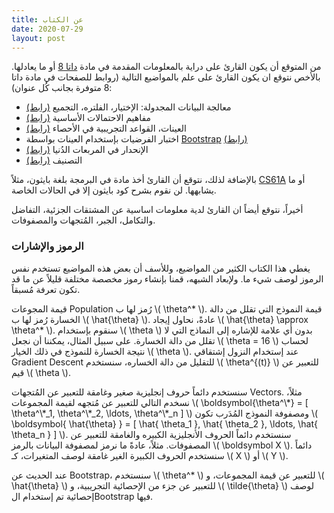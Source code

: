 ```yaml
---
title: عن الكتاب
date: 2020-07-29
layout: post
---
```


من المتوقع أن يكون القارئ على دراية بالمعلومات المقدمة في مادة [داتا 8][data8] أو ما يعادلها. بالأخص نتوقع ان يكون القارئ على علم بالمواضيع التالية (روابط للصفحات في مادة داتا 8 متوفرة بجانب كُل عنوان):

- معالجة البيانات المجدولة: الإختيار، الفلتره، التجميع [(رابط)][8.2]
- مفاهيم الاحتمالات الأساسية [(رابط)][9.5]
- العينات، القواعد التجريبية في الأحصاء [(رابط)][10.3]
- اختبار الفرضيات بإستخدام العينات بواسطة [Bootstrap][bootstrap] [(رابط)][13.4]
- الإنحدار في المربعات الدُنيا [(رابط)][16.2]
- التصنيف [(رابط)][17.1]

بالإضافة لذلك، نتوقع أن القارئ أخذ مادة في البرمجة بلغة بايثون، مثلاً [CS61A][61a] أو ما يشابهها. لن نقوم بشرح كود بايثون إلا في الحالات الخاصة.  

أخيراً، نتوقع أيضاً ان القارئ لدية معلومات اساسية عن المشتقات الجزئية، التفاضل والتكامل، الجبر، المُتجهات والمصفوفات.

### الرموز والإشارات

يغطي هذا الكتاب الكثير من المواضيع، وللأسف أن بعض هذه المواضيع تستخدم نفس الرموز لوصف شيء ما. ولإبعاد الشبهه، قمنا بإنشاء رموز مخصصة مختلفة قليلاً عن ما قد تكون تعرفة مُسبقاً.<br />

قيمة المجوعات Population رُمز لها ب \\( \theta^* \\). قيمة النموذج التي تقلل من دالة الخسارة رُمز لها ب \\( \hat{\theta} \\). عادةً، نحاول إيجاد \\( \hat{\theta} \approx \theta^* \\).
سنقوم بإستخدام \\( \theta \\) بدون أي علامة للإشاره إلى النماذج التي لا تقلل من دالة الخسارة. على سبيل المثال، يمكننا أن نجعل \\( \theta = 16 \\) لحساب نتيجة الخسارة للنموذج في ذلك الخيار \\( \theta \\).
عند إستخدام النزول إشتقاقي Gradient Descent للتقليل من دالة الخساره، سنستخدم \\( \theta^{(t)} \\) للتعبير عن قيم \\( \theta \\).


سنستخدم دائماً حروف إنجليزية صغير وغامقة للتعبير عن المُتجهات Vectors. مثلاً، نسخدم التالي للتعبير عن مُتجهه لقيمة المجموعات \\( \boldsymbol{\theta^\\*} = [ \theta^\\\*_1, \theta^\\\*_2, \ldots, \theta^\\\*_n ] \\) ومصفوفة النموذج المُدَرب تكون \\( \boldsymbol{ \hat{\theta} } = [ \hat{ \theta_1 }, \hat{ \theta_2 }, \ldots, \hat{ \theta_n } ] \\).
سنستخدم دائماً الحروف الأنجليزية الكبيره والغامقة للتعبير عن المصفوفات. مثلاً، عادةً ما نرمز لمصفوفة البيانات بالرمز \\( \boldsymbol X \\).
دائماً سنستخدم الحروف الكبيرة الغير غامقة لوصف المتغيرات، كـ \\( X \\) أو \\( Y \\).

عند الحديث عن Bootstrap، سنستخدم \\( \theta^* \\) للتعبير عن قيمة المجموعات، و \\( \hat{\theta} \\) للتعبير عن جزء من الإحصائية التجريبية، و \\( \tilde{\theta} \\) لوصف إحصائية تم إستخدام الBootstrap فيها.

[8.2]: https://www.inferentialthinking.com/chapters/08/2/classifying-by-one-variable.html
[9.5]: https://www.inferentialthinking.com/chapters/09/5/finding-probabilities.html
[10.3]: https://www.inferentialthinking.com/chapters/10/3/empirical-distribution-of-a-statistic.html
[13.4]: https://www.inferentialthinking.com/chapters/13/4/using-confidence-intervals.html
[16.2]: https://www.inferentialthinking.com/chapters/16/2/inference-for-the-true-slope.html
[17.1]: https://www.inferentialthinking.com/chapters/17/1/nearest-neighbors.html
[data8]: http://www.data8.org/
[61a]: https://cs61a.org/
[bootstrap]: https://towardsdatascience.com/an-introduction-to-the-bootstrap-method-58bcb51b4d60
